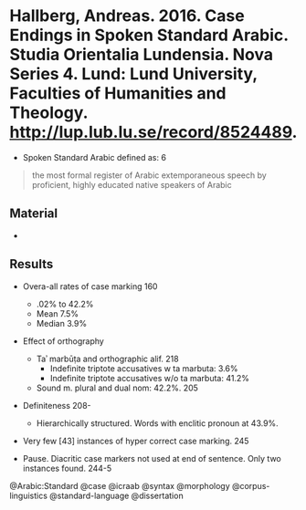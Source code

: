 # Hallberg, Andreas. 2016. Case Endings in Spoken Standard Arabic. Studia Orientalia Lundensia. Nova Series 4. Lund: Lund University, Faculties of Humanities and Theology. http://lup.lub.lu.se/record/8524489.

- Spoken Standard Arabic defined as: 6

> the most formal register of Arabic extemporaneous speech by proficient, highly educated native speakers of Arabic

## Material
  - 

## Results

- Overa-all rates of case marking 160
  - .02% to 42.2%
  - Mean 7.5%
  - Median 3.9%

- Effect of orthography
  - Taʾ marbūṭa and orthographic alif. 218
    - Indefinite triptote accusatives w ta marbuta: 3.6%
    - Indefinite triptote accusatives w/o ta marbuta: 41.2%
  - Sound m. plural and dual nom: 42.2%. 205
 
- Definiteness 208-
  - Hierarchically structured. Words with enclitic pronoun at 43.9%. 

- Very few [43] instances of hyper correct case marking. 245

- Pause. Diacritic case markers not used at end of sentence. Only two instances found. 244-5

@Arabic:Standard
@case
@icraab
@syntax
@morphology
@corpus-linguistics
@standard-language
@dissertation
